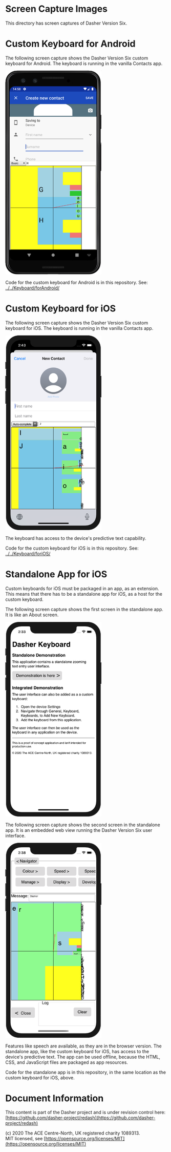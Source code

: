 # Screen Capture Images
This directory has screen captures of Dasher Version Six.

# Custom Keyboard for Android
The following screen capture shows the Dasher Version Six custom keyboard for
Android. The keyboard is running in the vanilla Contacts app.

<img src="Keyboard_Android.png" width="300"/>

Code for the custom keyboard for Android is in this repository. See:
[../../Keyboard/forAndroid/](../../Keyboard/forAndroid/)

# Custom Keyboard for iOS
The following screen capture shows the Dasher Version Six custom keyboard for
iOS. The keyboard is running in the vanilla Contacts app.

<img src="Keyboard_iOS.png" width="300"/>

The keyboard has access to the device's predictive text capability.

Code for the custom keyboard for iOS is in this repository. See:
[../../Keyboard/foriOS/](../../Keyboard/foriOS/)

# Standalone App for iOS
Custom keyboards for iOS must be packaged in an app, as an extension. This means
that there has to be a standalone app for iOS, as a host for the custom
keyboard.

The following screen capture shows the first screen in the standalone app. It is
like an About screen.

<img src="App_iOS1.png" width="300"/>

The following screen capture shows the second screen in the standalone app. It
is an embedded web view running the Dasher Version Six user interface.

<img src="App_iOS2.png" width="300"/>

Features like speech are available, as they are in the browser version. The
standalone app, like the custom keyboard for iOS, has access to the device's
predictive text. The app can be used offline, because the HTML, CSS, and
JavaScript files are packaged as app resources.

Code for the standalone app is in this repository, in the same location as the
custom keyboard for iOS, above.

# Document Information
This content is part of the Dasher project and is under revision control here:  
[https://github.com/dasher-project/redash](https://github.com/dasher-project/redash)

(c) 2020 The ACE Centre-North, UK registered charity 1089313.  
MIT licensed, see [https://opensource.org/licenses/MIT](https://opensource.org/licenses/MIT)

